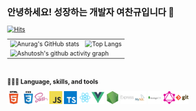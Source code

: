 ## 안녕하세요! 성장하는 개발자 여찬규입니다 👋

[![Hits](https://hits.seeyoufarm.com/api/count/incr/badge.svg?url=https%3A%2F%2Fgithub.com%2Fchan9yu%2Fhit-counter)](https://hits.seeyoufarm.com)

<table>
  <tr>
    <td>
      <img 
        src="https://github-readme-stats.vercel.app/api?username=chan9yu&title_color=6C5CE7&text_color=fff&icon_color=6C5CE7&bg_color=222f3e&hide_border=true&show_icons=true&border_radius=0&hide_title=true" alt="Anurag's GitHub stats"
        width="100%"
        height="160"
      />
    </td>
    <td>
      <img src="https://github-readme-stats.vercel.app/api/top-langs/?username=chan9yu&title_color=6C5CE7&text_color=fff&icon_color=6C5CE7&bg_color=222f3e&hide_border=true&show_icons=true&border_radius=0&layout=compact&langs_count=8&hide_title=true" alt="Top Langs" />
    </td>
  </tr>
  <tr>
    <td colspan="2">
      <img 
        src="https://activity-graph.herokuapp.com/graph?username=chan9yu&bg_color=222f3e&color=fff&line=A29BFE&point=6C5CE7&area_color=6C5CE7&hide_border=true&hide_title=true" 
        alt="Ashutosh's github activity graph"
        width="880px"
      />
    </td>
  </tr>
</table>

<br />

**🧑🏻‍💻 Language, skills, and tools**

<code><img height="30" src="https://raw.githubusercontent.com/github/explore/5c058a388828bb5fde0bcafd4bc867b5bb3f26f3/topics/html/html.png"></code> <code><img height="30" src="https://raw.githubusercontent.com/github/explore/5c058a388828bb5fde0bcafd4bc867b5bb3f26f3/topics/css/css.png"></code><code><img height="30" src="https://raw.githubusercontent.com/github/explore/5c058a388828bb5fde0bcafd4bc867b5bb3f26f3/topics/sass/sass.png"></code> <code><img height="30" src="https://raw.githubusercontent.com/github/explore/80688e429a7d4ef2fca1e82350fe8e3517d3494d/topics/javascript/javascript.png"></code> <code><img height="30" src="https://raw.githubusercontent.com/github/explore/80688e429a7d4ef2fca1e82350fe8e3517d3494d/topics/typescript/typescript.png"></code> <code><img height="30" src="https://raw.githubusercontent.com/github/explore/5c058a388828bb5fde0bcafd4bc867b5bb3f26f3/topics/react/react.png"></code><code><img height="30" src="https://raw.githubusercontent.com/github/explore/5c058a388828bb5fde0bcafd4bc867b5bb3f26f3/topics/vue/vue.png"></code>
<code><img height="30" src="https://raw.githubusercontent.com/github/explore/80688e429a7d4ef2fca1e82350fe8e3517d3494d/topics/nodejs/nodejs.png"></code> <code><img height="30" src="https://raw.githubusercontent.com/github/explore/5c058a388828bb5fde0bcafd4bc867b5bb3f26f3/topics/express/express.png"></code><code><img height="30" src="https://raw.githubusercontent.com/github/explore/5c058a388828bb5fde0bcafd4bc867b5bb3f26f3/topics/mysql/mysql.png"></code> <code><img height="30" src="https://raw.githubusercontent.com/github/explore/5c058a388828bb5fde0bcafd4bc867b5bb3f26f3/topics/mongodb/mongodb.png"></code> <code><img height="30" src="https://raw.githubusercontent.com/github/explore/5c058a388828bb5fde0bcafd4bc867b5bb3f26f3/topics/graphql/graphql.png"></code><code><img height="30" src="https://raw.githubusercontent.com/github/explore/5c058a388828bb5fde0bcafd4bc867b5bb3f26f3/topics/git/git.png"></code>
